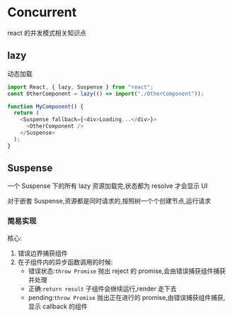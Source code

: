 # Concurrent

react 的并发模式相关知识点

## lazy

动态加载

```js
import React, { lazy, Suspense } from "react";
const OtherComponent = lazy(() => import("./OtherComponent"));

function MyComponent() {
  return (
    <Suspense fallback={<div>Loading...</div>}>
      <OtherComponent />
    </Suspense>
  );
}
```

## Suspense

一个 Suspense 下的所有 lazy 资源加载完,状态都为 resolve 才会显示 UI

对于嵌套 Suspense,资源都是同时请求的,按照树一个个创建节点,运行请求

### 简易实现

核心:

1. 错误边界捕获组件
2. 在子组件内的异步函数调用的时候:
   - 错误状态:`throw Promise` 抛出 reject 的 promise,会由错误捕获组件捕获并处理
   - 正确:`return result` 子组件会继续运行,render 走下去
   - pending:`throw Promise` 抛出正在进行的 promise,由错误捕获组件捕获,显示 callback 的组件
